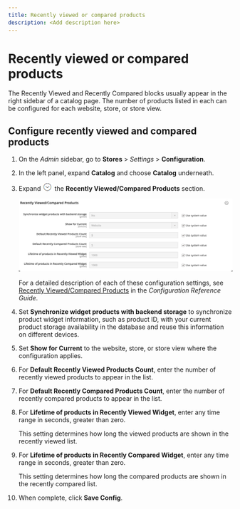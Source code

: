 ```yaml
---
title: Recently viewed or compared products
description: <Add description here>
---
```

# Recently viewed or compared products

The Recently Viewed and Recently Compared blocks usually appear in the right sidebar of a catalog page. The number of products listed in each can be configured for each website, store, or store view.

## Configure recently viewed and compared products

1. On the _Admin_ sidebar, go to **Stores** > _Settings_ > **Configuration**.

1. In the left panel, expand **Catalog** and choose **Catalog** underneath.

1. Expand ![Expansion selector](../assets/icon-display-expand.png) the **Recently Viewed/Compared Products** section.

   ![Catalog configuration - recently viewed/compared products](../configuration-reference/catalog/assets/catalog-recently-viewed-and-compared-products.png)<!-- zoom -->

   For a detailed description of each of these configuration settings, see [Recently Viewed/Compared Products](https://docs.magento.com/user-guide/configuration/catalog/catalog.html#recently-viewedcompared-products) in the _Configuration Reference Guide_.

1. Set **Synchronize widget products with backend storage** to synchronize product widget information, such as product ID, with your current product storage availability in the database and reuse this information on different devices.

1. Set **Show for Current** to the website, store, or store view where the configuration applies.

1. For **Default Recently Viewed Products Count**, enter the number of recently viewed products to appear in the list.

1. For **Default Recently Compared Products Count**, enter the number of recently compared products to appear in the list.

1. For **Lifetime of products in Recently Viewed Widget**, enter any time range in seconds, greater than zero.

   This setting determines how long the viewed products are shown in the recently viewed list.

1. For **Lifetime of products in Recently Compared Widget**, enter any time range in seconds, greater than zero.

   This setting determines how long the compared products are shown in the recently compared list.

1. When complete, click **Save Config**.
